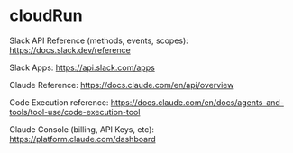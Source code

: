 # cloudRun


Slack API Reference (methods, events, scopes):
https://docs.slack.dev/reference

Slack Apps:
https://api.slack.com/apps

Claude Reference:
https://docs.claude.com/en/api/overview

Code Execution reference:
https://docs.claude.com/en/docs/agents-and-tools/tool-use/code-execution-tool

Claude Console (billing, API Keys, etc):
https://platform.claude.com/dashboard 